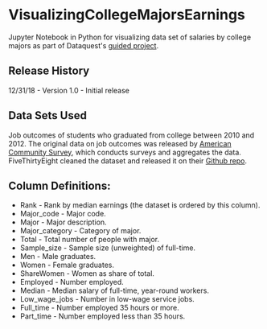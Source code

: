 # VisualizingCollegeMajorsEarnings
Jupyter Notebook in Python for visualizing data set of salaries by college majors as part of Dataquest's [guided project](https://www.dataquest.io/course/exploratory-data-visualization).

## Release History

12/31/18 - Version 1.0 - Initial release

## Data Sets Used

Job outcomes of students who graduated from college between 2010 and 2012. The original data on job outcomes was released by [American Community Survey](https://www.census.gov/programs-surveys/acs/), which conducts surveys and aggregates the data. FiveThirtyEight cleaned the dataset and released it on their [Github repo](https://github.com/fivethirtyeight/data/tree/master/college-majors).

## Column Definitions:
* Rank - Rank by median earnings (the dataset is ordered by this column).
* Major_code - Major code.
* Major - Major description.
* Major_category - Category of major.
* Total - Total number of people with major.
* Sample_size - Sample size (unweighted) of full-time.
* Men - Male graduates.
* Women - Female graduates.
* ShareWomen - Women as share of total.
* Employed - Number employed.
* Median - Median salary of full-time, year-round workers.
* Low_wage_jobs - Number in low-wage service jobs.
* Full_time - Number employed 35 hours or more.
* Part_time - Number employed less than 35 hours.